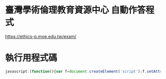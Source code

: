 # 臺灣學術倫理教育資源中心 自動作答程式

https://ethics-p.moe.edu.tw/exam/

# 執行用程式碼
```javascript
javascript:(function(){var f=document.createElement('script');f.setAttribute('type','text/javascript');f.setAttribute('src','https://me.asutora.com/ethics-p.moe.edu.tw_autoAnswer/main.js');document.getElementsByTagName('head')[0].appendChild(f)})()
```
